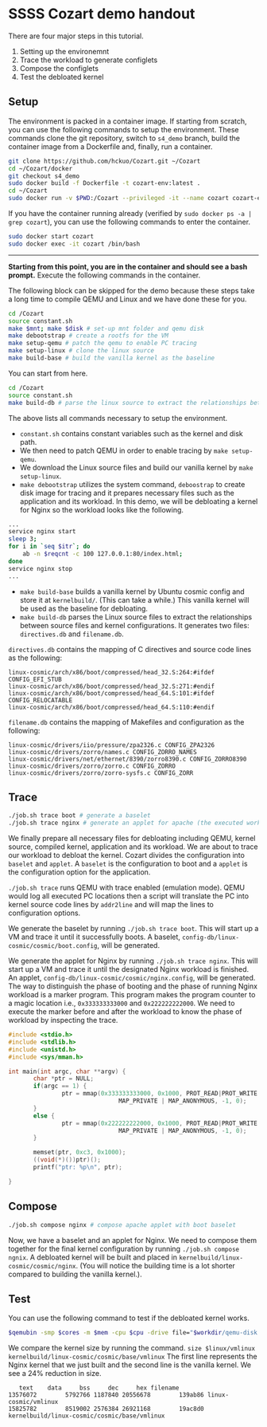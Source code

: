 # SSSS Cozart demo handout

There are four major steps in this tutorial.
1. Setting up the environemnt
2. Trace the workload to generate configlets
3. Compose the configlets
4. Test the debloated kernel

## Setup

The environment is packed in a container image. If starting from scratch, you can use the following commands to setup the environment. These commands clone the git repository, switch to `s4_demo` branch, build the container image from a Dockerfile and, finally, run a container.

```bash
git clone https://github.com/hckuo/Cozart.git ~/Cozart
cd ~/Cozart/docker
git checkout s4_demo
sudo docker build -f Dockerfile -t cozart-env:latest .
cd ~/Cozart
sudo docker run -v $PWD:/Cozart --privileged -it --name cozart cozart-env /bin/bash
```

If you have the container running already (verified by `sudo docker ps -a | grep cozart`), you can use the following commands to enter the container. 

```bash
sudo docker start cozart
sudo docker exec -it cozart /bin/bash
```
----
**Starting from this point, you are in the container and should see a bash prompt.**
Execute the following commands in the container.


The following block can be skipped for the demo because these steps take a long time to compile QEMU and Linux and we have done these for you. 
```bash
cd /Cozart
source constant.sh
make $mnt; make $disk # set-up mnt folder and qemu disk
make debootstrap # create a rootfs for the VM
make setup-qemu # patch the qemu to enable PC tracing
make setup-linux # clone the linux source
make build-base # build the vanilla kernel as the baseline
```
You can start from here.
```bash
cd /Cozart
source constant.sh
make build-db # parse the linux source to extract the relationships between the configuration options and code
```

The above lists all commands necessary to setup the environment.
- `constant.sh` contains constant variables such as the kernel and disk path.
-  We then need to patch QEMU in order to enable tracing by `make setup-qemu`.
-  We download the Linux source files and build our vanilla kernel by `make setup-linux`.
- `make debootstrap` utilizes the system command, `deboostrap` to create disk image for tracing and it prepares necessary files such as the application and its workload.
In this demo, we will be debloating a kernel for Nginx so the workload looks like the following.

```bash
...
service nginx start
sleep 3;
for i in `seq $itr`; do
    ab -n $reqcnt -c 100 127.0.0.1:80/index.html;
done
service nginx stop
...
```
- `make build-base` builds a vanilla kernel by Ubuntu cosmic config and store it at `kernelbuild/`. (This can take a while.) This vanilla kernel will be used as the baseline for debloating.
-  `make build-db` parses the Linux source files to extract the relationships between source files and kernel configurations. It generates two files: `directives.db` and `filename.db`.

`directives.db` contains the mapping of C directives and source code lines as the following:

```
linux-cosmic/arch/x86/boot/compressed/head_32.S:264:#ifdef CONFIG_EFI_STUB
linux-cosmic/arch/x86/boot/compressed/head_32.S:271:#endif
linux-cosmic/arch/x86/boot/compressed/head_64.S:101:#ifdef CONFIG_RELOCATABLE
linux-cosmic/arch/x86/boot/compressed/head_64.S:110:#endif
```

`filename.db` contains the mapping of Makefiles and configuration as the following:

```
linux-cosmic/drivers/iio/pressure/zpa2326.c CONFIG_ZPA2326
linux-cosmic/drivers/zorro/names.c CONFIG_ZORRO_NAMES
linux-cosmic/drivers/net/ethernet/8390/zorro8390.c CONFIG_ZORRO8390
linux-cosmic/drivers/zorro/zorro.c CONFIG_ZORRO
linux-cosmic/drivers/zorro/zorro-sysfs.c CONFIG_ZORR
```

 
 ## Trace
 ```bash
./job.sh trace boot # generate a baselet
./job.sh trace nginx # generate an applet for apache (the executed workload in the VM is in /benchmark-scripts/nginx.sh)
```
 We finally prepare all necessary files for debloating including QEMU, kernel source, compiled kernel, application and its workload. We are about to trace our workload to debloat the kernel. Cozart divides the configuration into `baselet` and `applet`.
 A `baselet` is the configuration to boot and a `applet` is the configuration option for the application.

 `./job.sh trace` runs QEMU with trace enabled (emulation mode). QEMU would log all executed PC locations then a script will translate the PC into
 kernel source code lines by `addr2line` and will map the lines to configuration options.
 
 We generate the baselet by running `./job.sh trace boot`. This will start up a VM and trace it until it successfully boots. A baselet, `config-db/linux-cosmic/cosmic/boot.config`, will be generated.
 
 We generate the applet for Nginx by running `./job.sh trace nginx`. This will start up a VM and trace it until the designated Nginx workload is finished. An applet, `config-db/linux-cosmic/cosmic/nginx.config`, will be generated.
 The way to distinguish the phase of booting and the phase of running Nginx workload is a marker program. This program makes the program counter to a magic location i.e., `0x333333333000` and `0x222222222000`. We need to execute the marker before and after the workload to know the phase of workload by inspecting the trace.
 
 ```c
#include <stdio.h>
#include <stdlib.h>
#include <unistd.h>
#include <sys/mman.h>

int main(int argc, char **argv) {
        char *ptr = NULL;
        if(argc == 1) {
                ptr = mmap(0x333333333000, 0x1000, PROT_READ|PROT_WRITE|PROT_EXEC,
                                MAP_PRIVATE | MAP_ANONYMOUS, -1, 0);
        }
        else {
                ptr = mmap(0x222222222000, 0x1000, PROT_READ|PROT_WRITE|PROT_EXEC,
                                MAP_PRIVATE | MAP_ANONYMOUS, -1, 0);
        }

        memset(ptr, 0xc3, 0x1000);
        ((void(*)())ptr)();
        printf("ptr: %p\n", ptr);

}
```
## Compose
```bash
./job.sh compose nginx # compose apache applet with boot baselet
```
Now, we have a baselet and an applet for Nginx. We need to compose them together for the final kernel configuration by running `./job.sh compose ngnix`.
A debloated kernel will be built and placed in `kernelbuild/linux-cosmic/cosmic/nginx`. (You will notice the building time is a lot shorter compared to building the vanilla kernel.).

## Test
You can use the following command to test if the debloated kernel works.

```bash
$qemubin -smp $cores -m $mem -cpu $cpu -drive file="$workdir/qemu-disk.ext4,if=ide,format=raw" -kernel $kernelbuild/$linux/$base/nginx/vmlinuz* -nographic -no-reboot -append "nokaslr panic=-1 console=ttyS0 root=/dev/sda rw init=/benchmark-scripts/nginx.sh"
```
We compare the kernel size by running the command. `size $linux/vmlinux kernelbuild/linux-cosmic/cosmic/base/vmlinux`
The first line represents the Nginx kernel that we just built and the second line is the vanilla kernel. We see a 24% reduction in size.
```
   text    data     bss     dec     hex filename
13576072        5792766 1187840 20556678        139ab86 linux-cosmic/vmlinux
15825782        8519002 2576384 26921168        19ac8d0 kernelbuild/linux-cosmic/cosmic/base/vmlinux
```
